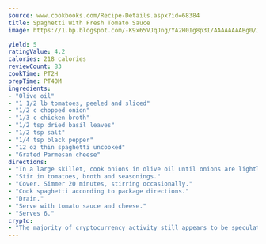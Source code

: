 ```yaml
---
source: www.cookbooks.com/Recipe-Details.aspx?id=68384
title: Spaghetti With Fresh Tomato Sauce
image: https://1.bp.blogspot.com/-K9x65VJqJng/YA2H0Ig8p3I/AAAAAAAABg0/JRKr7ZzesxofwlGw6YudXad_aQn9BD52QCLcBGAsYHQ/s299/2.png

yield: 5
ratingValue: 4.2
calories: 218 calories
reviewCount: 83
cookTime: PT2H
prepTime: PT40M
ingredients:
- "Olive oil"
- "1 1/2 lb tomatoes, peeled and sliced"
- "1/2 c chopped onion"
- "1/3 c chicken broth"
- "1/2 tsp dried basil leaves"
- "1/2 tsp salt"
- "1/4 tsp black pepper"
- "12 oz thin spaghetti uncooked"
- "Grated Parmesan cheese"
directions:
- "In a large skillet, cook onions in olive oil until onions are lightly browned."
- "Stir in tomatoes, broth and seasonings."
- "Cover. Simmer 20 minutes, stirring occasionally."
- "Cook spaghetti according to package directions."
- "Drain."
- "Serve with tomato sauce and cheese."
- "Serves 6."
crypto:
- "The majority of cryptocurrency activity still appears to be speculative."
---
```

